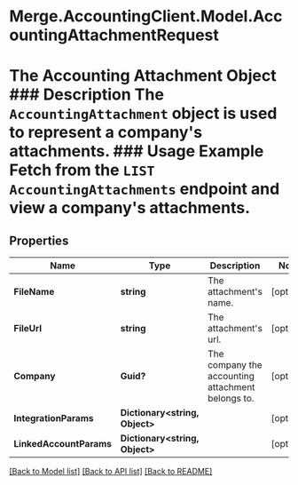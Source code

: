 # Merge.AccountingClient.Model.AccountingAttachmentRequest
# The Accounting Attachment Object ### Description The `AccountingAttachment` object is used to represent a company's attachments.  ### Usage Example Fetch from the `LIST AccountingAttachments` endpoint and view a company's attachments.

## Properties

Name | Type | Description | Notes
------------ | ------------- | ------------- | -------------
**FileName** | **string** | The attachment&#39;s name. | [optional] 
**FileUrl** | **string** | The attachment&#39;s url. | [optional] 
**Company** | **Guid?** | The company the accounting attachment belongs to. | [optional] 
**IntegrationParams** | **Dictionary&lt;string, Object&gt;** |  | [optional] 
**LinkedAccountParams** | **Dictionary&lt;string, Object&gt;** |  | [optional] 

[[Back to Model list]](../README.md#documentation-for-models) [[Back to API list]](../README.md#documentation-for-api-endpoints) [[Back to README]](../README.md)


